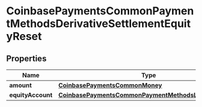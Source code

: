 
# CoinbasePaymentsCommonPaymentMethodsDerivativeSettlementEquityReset

## Properties
Name | Type | Description | Notes
------------ | ------------- | ------------- | -------------
**amount** | [**CoinbasePaymentsCommonMoney**](CoinbasePaymentsCommonMoney.md) |  |  [optional]
**equityAccount** | [**CoinbasePaymentsCommonPaymentMethodsLedgerAccount**](CoinbasePaymentsCommonPaymentMethodsLedgerAccount.md) |  |  [optional]




